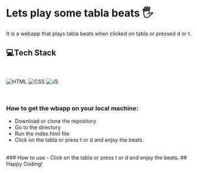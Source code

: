 # Lets play some tabla beats 🖐 
It is a webapp that plays tabla beats when clicked on tabla or pressed d or t. 

## 💻Tech Stack
<br>

![HTML](https://img.shields.io/badge/html5%20-%23E34F26.svg?&style=for-the-badge&logo=html5&logoColor=white)
![CSS](https://img.shields.io/badge/css3%20-%231572B6.svg?&style=for-the-badge&logo=css3&logoColor=white)
![JS](https://img.shields.io/badge/javascript%20-%23323330.svg?&style=for-the-badge&logo=javascript&logoColor=%23F7DF1E)

<br>

### How to get the wbapp on your local machine:

- Download or clone the repository
- Go to the directory
- Run the index.html file
- Click on the tabla or press t or d and enjoy the beats.
 
<br>
### How to use 
-  Click on the tabla or press t or d and enjoy the beats.
## Happy Coding!
